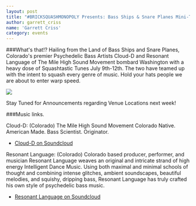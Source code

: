 ```yaml
---
layout: post
title: "#BRICKSQUASHMONOPOLY Presents: Bass Ships & Snare Planes Mini-Tour Ft. Cloud-D & Resonant Language"
author: garrett_criss
name: 'Garrett Criss'
category: events
---
```

###What's that!?
Hailing from the Land of Bass Ships and Snare Planes, Colorado's premier Psychedelic Bass Artists Cloud-D and Resonant Language of The Mile High Sound Movement bombard Washington with a heavy dose of Squashtastic Tunes July 9th-12th. The two have teamed up with the intent to squash every genre of music. Hold your hats people we are about to enter warp speed.

<img class="pure-img" src="http://starkravingrad.github.io/img/basships.jpg"></img>

Stay Tuned for Announcements regarding Venue Locations next week!

###Music links.

Cloud-D:
(Colorado) The Mile High Sound Movement
Colorado Native. American Made.
Bass Scientist. Originator.
* [Cloud-D on Soundcloud](https://soundcloud.com/cdmusic)

Resonant Language:
(Colorado)
Colorado based producer, performer, and musician Resonant Language weaves an original and intricate strand of high energy Intelligent Dance Music. Using both maximal and minimal schools of thought and combining intense glitches, ambient soundscapes, beautiful melodies, and squishy, dripping bass, Resonant Language has truly crafted his own style of psychedelic bass music.
* [Resonant Language on Soundcloud](https://soundcloud.com/resonantlanguage)
